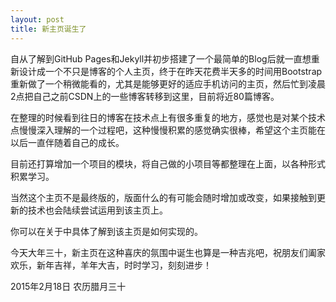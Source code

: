 ```yaml
---
layout: post
title: 新主页诞生了
---
```

自从了解到GitHub Pages和Jekyll并初步搭建了一个最简单的Blog后就一直想重新设计成一个不只是博客的个人主页，终于在昨天花费半天多的时间用Bootstrap重新做了一个稍微能看的，尤其是能够更好的适应手机访问的主页，然后忙到凌晨2点把自己之前CSDN上的一些博客转移到这里，目前将近80篇博客。

在整理的时候看到往日的博客在技术点上有很多重复的地方，感觉也是对某个技术点慢慢深入理解的一个过程吧，这种慢慢积累的感觉确实很棒，希望这个主页能在以后一直伴随着自己的成长。

目前还打算增加一个项目的模块，将自己做的小项目等都整理在上面，以各种形式积累学习。

当然这个主页不是最终版的，版面什么的有可能会随时增加或改变，如果接触到更新的技术也会陆续尝试运用到该主页上。

你可以在关于中具体了解到该主页是如何实现的。

今天大年三十，新主页在这种喜庆的氛围中诞生也算是一种吉兆吧，祝朋友们阖家欢乐，新年吉祥，羊年大吉，时时学习，刻刻进步！

2015年2月18日
农历腊月三十